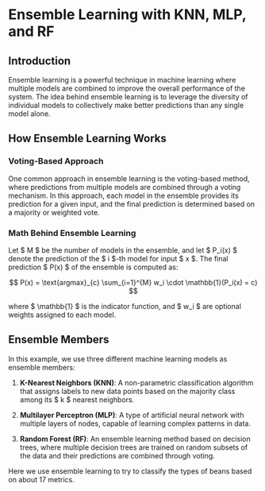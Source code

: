 # Ensemble Learning with KNN, MLP, and RF

## Introduction

Ensemble learning is a powerful technique in machine learning where multiple models are combined to improve the overall performance of the system. The idea behind ensemble learning is to leverage the diversity of individual models to collectively make better predictions than any single model alone.

## How Ensemble Learning Works

### Voting-Based Approach

One common approach in ensemble learning is the voting-based method, where predictions from multiple models are combined through a voting mechanism. In this approach, each model in the ensemble provides its prediction for a given input, and the final prediction is determined based on a majority or weighted vote.

### Math Behind Ensemble Learning

Let $ M $ be the number of models in the ensemble, and let $ P_i(x) $ denote the prediction of the $ i $-th model for input $ x $. The final prediction $ P(x) $ of the ensemble is computed as:

$$
P(x) = \text{argmax}_{c} \sum_{i=1}^{M} w_i \cdot \mathbb{1}(P_i(x) = c)
$$

where $ \mathbb{1} $ is the indicator function, and $ w_i $ are optional weights assigned to each model.

## Ensemble Members

In this example, we use three different machine learning models as ensemble members:

1. **K-Nearest Neighbors (KNN)**: A non-parametric classification algorithm that assigns labels to new data points based on the majority class among its $ k $ nearest neighbors.

2. **Multilayer Perceptron (MLP)**: A type of artificial neural network with multiple layers of nodes, capable of learning complex patterns in data.

3. **Random Forest (RF)**: An ensemble learning method based on decision trees, where multiple decision trees are trained on random subsets of the data and their predictions are combined through voting.

Here we use ensemble learning to try to classify the types of beans based on about 17 metrics. 
